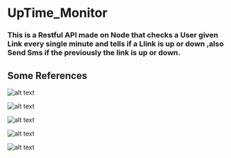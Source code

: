 # UpTime_Monitor
### This is a Restful API made on Node that checks a User given Link every single minute and tells if a Llink is up or down ,also Send Sms if the previously the link is up or down.
## Some References

![alt text](https://github.com/aritra363/UpTime_Monitor/tree/main/images/1(1).png "Get User Details Using Phone Number & token")

![alt text](https://github.com/aritra363/UpTime_Monitor/tree/main/images/1(2).png "Create token for a user using phone number & password")

![alt text](https://github.com/aritra363/UpTime_Monitor/tree/main/images/1(3).png "Create a User by sending required field in request body ")

![alt text](https://github.com/aritra363/UpTime_Monitor/tree/main/images/1(4).png "Extend a users token timeperiod ")

![alt text](https://github.com/aritra363/UpTime_Monitor/tree/main/images/1(3).png "add links to check ")
